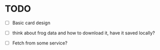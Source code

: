 # TODO

- [ ] Basic card design

- [ ] think about frog data and how to download it, have it saved locally?
- [ ] Fetch from some service?